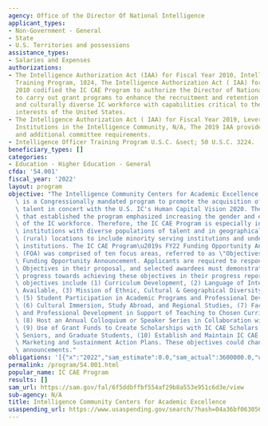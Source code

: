 ```yaml
---
agency: Office of the Director Of National Intelligence
applicant_types:
- Non-Government - General
- State
- U.S. Territories and possessions
assistance_types:
- Salaries and Expenses
authorizations:
- The Intelligence Authorization Act (IAA) for Fiscal Year 2010, Intelligence Officer
  Training Program, 1024, The Intelligence Authorization Act ( IAA) for Fiscal Year
  2010 codified the IC CAE Program to authorize the Director of National Intelligence
  to carry out grant programs to enhance the recruitment and retention of an ethnically
  and culturally diverse IC workforce with capabilities critical to the national security
  interests of the United States.
- The Intelligence Authorization Act ( IAA) for Fiscal Year 2019, Leveraging Academic
  Institutions in the Intelligence Community, N/A, The 2019 IAA provided updated language
  and additional committee requirements.
- Intelligence Officer Training Program U.S.C. &sect; 50 U.S.C. 3224.
beneficiary_types: []
categories:
- Education - Higher Education - General
cfda: '54.001'
fiscal_year: '2022'
layout: program
objective: "The Intelligence Community Centers for Academic Excellence (IC CAE Program)\
  \ is a Congressionally mandated program to promote the acquisition of diverse, competitive\
  \ talent in concert with the U.S. IC's Human Capital Vision 2020. The legislation\
  \ that established the program emphasized increasing the gender and ethnic diversity\
  \ of the IC workforce. Therefore, the IC CAE Program is especially interested in\
  \ institutions with diverse populations of talent and in geographically diverse\
  \ (rural) locations to include minority serving institutions and underrepresented\
  \ institutions. The IC CAE Program\u2019s FY22 Funding Opportunity Announcement\
  \ (FOA) was comprised of ten focus areas, referred to as \"Objectives\" within the\
  \ Funding Opportunity Announcement. Applicants are required to respond to these\
  \ Objectives in their proposal, and selected awardees must demonstrate incremental\
  \ progress towards achieving these objectives in their progress reporting. These\
  \ objectives include (1) Curriculum Development, (2) Language of Interest Courses\
  \ Available, (3) Mission of Ethnic, Cultural & Geographical Diversity, (4) Consortium,\
  \ (5) Student Participation in Academic Programs and Professional Development Activities,\
  \ (6) Cultural Immersion, Study Abroad, and Regional Studies, (7) Faculty Research\
  \ and Professional Development in Support of Teaching to Chosen Curriculum Pathway,\
  \ (8) Host an Annual Colloquium or Speaker Series in Collaboration with Subrecipients,\
  \ (9) Use of Grant Funds to Create Scholarships with IC CAE Scholars who are Juniors,\
  \ Seniors, and Graduate Students, (10) Establish and Maintain IC CAE Program Management,\
  \ Marketing and Sustainment Action Plans. These objectives could change with future\
  \ announcements."
obligations: '[{"x":"2022","sam_estimate":0.0,"sam_actual":3600000.0,"usa_spending_actual":0.0},{"x":"2023","sam_estimate":3600000.0,"sam_actual":0.0,"usa_spending_actual":0.0},{"x":"2024","sam_estimate":0.0,"sam_actual":0.0,"usa_spending_actual":0.0}]'
permalink: /program/54.001.html
popular_name: IC CAE Program
results: []
sam_url: https://sam.gov/fal/6f5ddbffbf554af29b8a553e951c6d3e/view
sub-agency: N/A
title: Intelligence Community Centers for Academic Excellence
usaspending_url: https://www.usaspending.gov/search/?hash=04a36bf063056da40e85949c66d80973
---
```

